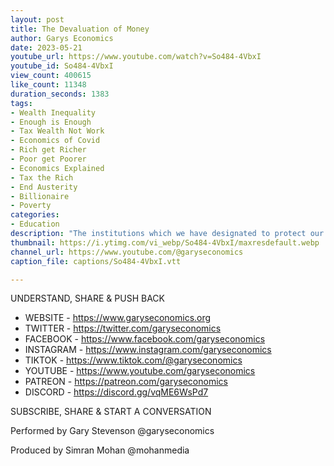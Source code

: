 ```yaml
---
layout: post
title: The Devaluation of Money
author: Garys Economics
date: 2023-05-21
youtube_url: https://www.youtube.com/watch?v=So484-4VbxI
youtube_id: So484-4VbxI
view_count: 400615
like_count: 11348
duration_seconds: 1383
tags:
- Wealth Inequality
- Enough is Enough
- Tax Wealth Not Work
- Economics of Covid
- Rich get Richer
- Poor get Poorer
- Economics Explained
- Tax the Rich
- End Austerity
- Billionaire
- Poverty
categories:
- Education
description: "The institutions which we have designated to protect our economy and to protect Working Families because of their own poor understanding of what is happening they are inadvertently fuelling a fire of inequality"
thumbnail: https://i.ytimg.com/vi_webp/So484-4VbxI/maxresdefault.webp
channel_url: https://www.youtube.com/@garyseconomics
caption_file: captions/So484-4VbxI.vtt

---
```


UNDERSTAND, SHARE & PUSH BACK

- WEBSITE - https://www.garyseconomics.org
- TWITTER  - https://twitter.com/garyseconomics
- FACEBOOK - https://www.facebook.com/garyseconomics
- INSTAGRAM  - https://www.instagram.com/garyseconomics
- TIKTOK - https://www.tiktok.com/@garyseconomics
- YOUTUBE -  https://www.youtube.com/garyseconomics
- PATREON - https://patreon.com/garyseconomics
- DISCORD - https://discord.gg/vqME6WsPd7

SUBSCRIBE, SHARE & START A CONVERSATION

Performed by Gary Stevenson
@garyseconomics

Produced by Simran Mohan
@mohanmedia
